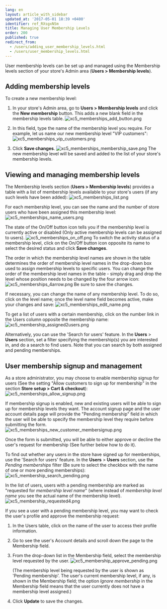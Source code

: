```yaml
---
lang: en
layout: article_with_sidebar
updated_at: '2017-05-01 18:39 +0400'
identifier: ref_RXsgxNSm
title: Managing User Membership Levels
order: 200
published: true
redirect_from:
  - /users/adding_user_membership_levels.html
  - /users/user_membership_levels.html
---
```

User membership levels can be set up and managed using the Membership levels section of your store's Admin area (**Users > Membership levels**). 

## Adding membership levels
To create a new membership level:
1.  In your store's Admin area, go to **Users > Membership levels** and click the **New membership** button. This adds a new blank field in the membership levels table.
    ![xc5_memberships_add_button.png]({{site.baseurl}}/attachments/ref_RXsgxNSm/xc5_memberships_add_button.png)

2.  In this field, type the name of the membership level you require. For example, let us name our new membership level "VIP customers":
    ![xc5_memberships_vip_customers.png]({{site.baseurl}}/attachments/ref_RXsgxNSm/xc5_memberships_vip_customers.png)

3.  Click **Save changes**.
    ![xc5_memberships_membership_save.png]({{site.baseurl}}/attachments/ref_RXsgxNSm/xc5_memberships_membership_save.png)
The new membership level will be saved and added to the list of your store's membership levels.

## Viewing and managing membership levels
The Membership levels section (**Users > Membership levels**) provides a table with a list of membership levels available to your store's users (if any such levels have been added):
    ![xc5_memberships_list.png]({{site.baseurl}}/attachments/ref_RXsgxNSm/xc5_memberships_list.png)
    
For each membership level, you can see the name and the number of store users who have been assigned this membership level:
    ![xc5_memberships_name_users.png]({{site.baseurl}}/attachments/ref_RXsgxNSm/xc5_memberships_name_users.png)

The state of the On/Off button icon tells you if the membership level is currently active or disabled (Only active membership levels can be assigned to users).
    ![xc5_memberships_on_off.png]({{site.baseurl}}/attachments/ref_RXsgxNSm/xc5_memberships_on_off.png)
    To switch the activity status of a membership level, click on the On/Off button icon opposite its name to select the desired status and click **Save changes**.
    
The order in which the membership level names are shown in the table determines the order of membership level names in the drop-down box used to assign membership levels to specific users. You can change the order of the membership level names in the table - simply drag and drop the level whose position needs to be changed by the four arrow icon:
    ![xc5_memberships_4arrow.png]({{site.baseurl}}/attachments/ref_RXsgxNSm/xc5_memberships_4arrow.png)
    Be sure to save the changes.
    
If necessary, you can change the name of any membership level. To do so, click on the level name; once the level name field becomes active, make your changes and save:
    ![xc5_memberships_edit_name.png]({{site.baseurl}}/attachments/ref_RXsgxNSm/xc5_memberships_edit_name.png)
    
To get a list of users with a certain membership, click on the number link in the Users column opposite the membership name:
    ![xc5_membership_assigned2users.png]({{site.baseurl}}/attachments/ref_RXsgxNSm/xc5_membership_assigned2users.png)
    
Alternatively, you can use the 'Search for users' feature. In the **Users** > **Users** section, set a filter specifying the membership(s) you are interested in, and do a search to find users. Note that you can search by both assigned and pending memberships.

## User membership signup and management
As a store administrator, you may choose to enable membership signup for users (See the setting "Allow customers to sign up for membership" in the section **Store setup > Cart & checkout**):
    ![xc5_memberships_allow_signup.png]({{site.baseurl}}/attachments/ref_RXsgxNSm/xc5_memberships_allow_signup.png)

If membership signup is enabled, new and existing users will be able to sign up for membership levels they want. The account signup page and the user account details page will provide the "Pending membership" field in which the user will be able to specify the membership level they require before submitting the form. 
    ![xc5_memberships_new_customer_membersignup.png]({{site.baseurl}}/attachments/ref_RXsgxNSm/xc5_memberships_new_customer_membersignup.png)

Once the form is submitted, you will be able to either approve or decline the user's request for membership (See further below how to do it).

To find out whether any users in the store have signed up for memberships, use the 'Search for users' feature. In the **Users** > **Users** section, use the _Pending memberships_ filter (Be sure to select the checkbox with the name of one or more pending memberships):
    ![xc5_membership_search_pending.png]({{site.baseurl}}/attachments/ref_RXsgxNSm/xc5_membership_search_pending.png)
    
In the list of users, users with a pending membership are marked as "requested for _membership level name_" (where instead of _membership level name_ you see the actual name of the membership level).
    ![xc5_membership_requested4.png]({{site.baseurl}}/attachments/ref_RXsgxNSm/xc5_membership_requested4.png)

If you see a user with a pending membership level, you may want to check the user's profile and approve the membership request: 

   1.  In the Users table, click on the name of the user to access their profile information.
    
   2.  Go to see the user's Account details and scroll down the page to the Membership field.
    
   3.  From the drop-down list in the Membership field, select the membership level requested by the user.
       ![xc5_membership_approve_pending.png]({{site.baseurl}}/attachments/ref_RXsgxNSm/xc5_membership_approve_pending.png)
        
        (The membership level being requested by the user is shown as 'Pending membership'. The user's current membership level, if any, is shown in the Membership field; the option _Ignore membership_ in the Membership field means that the user currently does not have a membership level assigned.)
   
   4.  Click **Update** to save the changes.
